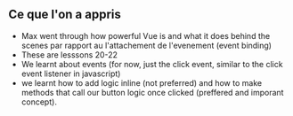 ## Ce que l'on a appris
* Max went through how powerful Vue is and what it does behind the scenes par rapport au l'attachement de l'evenement (event binding)
* These are lesssons 20-22
* We learnt about events (for now, just the click event, similar to the click event listener in javascript)
* we learnt how to add logic inline (not preferred) and how to make methods that call our button logic once clicked (preffered and imporant concept).